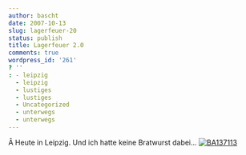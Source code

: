 ```yaml
---
author: bascht
date: 2007-10-13
slug: lagerfeuer-20
status: publish
title: Lagerfeuer 2.0
comments: true
wordpress_id: '261'
? ''
: - leipzig
  - leipzig
  - lustiges
  - lustiges
  - Uncategorized
  - unterwegs
  - unterwegs
---
```


Â Heute in Leipzig. Und ich hatte keine Bratwurst dabei...
[![BA137113](http://farm3.static.flickr.com/2016/1561379108_d2d156c633.jpg)](http://www.bascht.com/fotos/photo/1561379108/BA137113.html)



